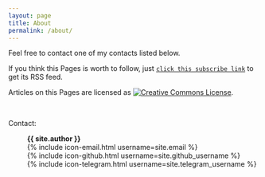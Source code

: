 ```yaml
---
layout: page
title: About
permalink: /about/
---
```


Feel free to contact one of my contacts listed below.

If you think this Pages is worth to follow, just [`click this subscribe link`]({{site.url}}/feed.xml) to get its RSS feed.

Articles on this Pages are licensed as <a href="http://creativecommons.org/licenses/by-nc-sa/4.0/"><img alt="Creative Commons License" style="display:inline; border-width:0" src="https://i.creativecommons.org/l/by-nc-sa/4.0/80x15.png"></a>.

<br />

Contact:
<ul style="margin-left: 1em; list-style-type: none">
  <li><b>{{ site.author }}</b></li>
  <li>{% include icon-email.html username=site.email %}</li>
  <li>{% include icon-github.html username=site.github_username %}</li>
  <li>{% include icon-telegram.html username=site.telegram_username %}</li>
</ul>
